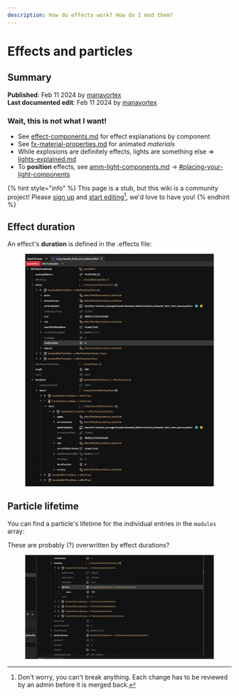 ```yaml
---
description: How do effects work? How do I mod them?
---
```


# Effects and particles

## Summary

**Published**: Feb 11 2024 by [manavortex](https://app.gitbook.com/u/NfZBoxGegfUqB33J9HXuCs6PVaC3 "mention")\
**Last documented edit**: Feb 11 2024 by [manavortex](https://app.gitbook.com/u/NfZBoxGegfUqB33J9HXuCs6PVaC3 "mention")

### Wait, this is not what I want!

* See [effect-components.md](components/documented-components/effect-components.md "mention") for effect explanations by component
* See [fx-material-properties.md](../materials/configuring-materials/fx-material-properties.md "mention") for animated _materials_
* While explosions are definitely effects, lights are something else => [lights-explained.md](lights-explained.md "mention")
* To **position** effects, see [amm-light-components.md](../core-mods-explained/amm/custom-props/amm-light-components.md "mention") -> [#placing-your-light-components](../core-mods-explained/amm/custom-props/amm-light-components.md#placing-your-light-components "mention")

{% hint style="info" %}
This page is a stub, but this wiki is a community project! Please [sign up](https://app.gitbook.com/invite/-MP5ijqI11FeeX7c8-N8/H70HZBOeUulIpkQnBLK7) and [start editing](#user-content-fn-1)[^1], we'd love to have you!
{% endhint %}

## Effect duration

An effect's **duration** is defined in the .effects file:

<figure><img src="../../.gitbook/assets/effect_duration.png" alt=""><figcaption></figcaption></figure>

## Particle lifetime

You can find a particle's lifetime for the individual entries in the `modules` array:

These are probably (?) overwritten by effect durations?

<figure><img src="../../.gitbook/assets/particle_durations.png" alt=""><figcaption></figcaption></figure>

[^1]: Don't worry, you can't break anything. Each change has to be reviewed by an admin before it is merged back.

